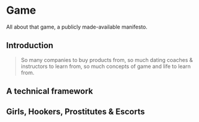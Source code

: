 # Game

All about that game, a publicly made-available manifesto.

## Introduction

> So many companies to buy products from, so much dating coaches & instructors to learn from, so much concepts of game and life to learn from.

##  A technical framework

## Girls, Hookers, Prostitutes & Escorts
